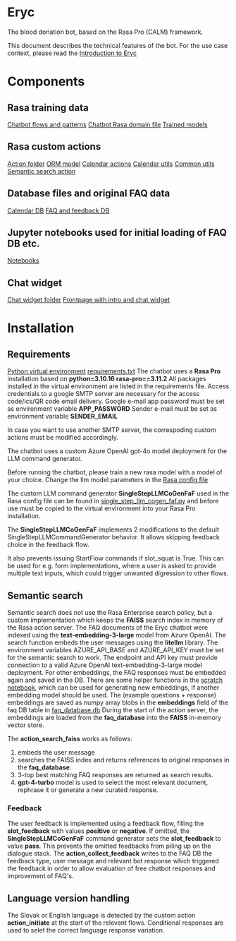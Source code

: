 # Eryc
The blood donation bot, based on the Rasa Pro (CALM) framework.

This document describes the technical features of the bot. For the use case context, please read the [Introduction to Eryc](web/content/intro.md)
# Components
## Rasa training data
[Chatbot flows and patterns](./bot/data/) 
[Chatbot Rasa domain file](./bot/domain/) 
[Trained models](./bot/models/) 
## Rasa custom actions
[Action folder](./bot/actions/) 
[ORM model](./bot/actions/orm.py) 
[Calendar actions](./bot/actions/calendar_actions.py) 
[Calendar utils](./bot/actions/calendar_utils.py) 
[Common utils](./bot/actions/common_utils.py) 
[Semantic search action](./bot/actions/action_search_faiss.py) 
## Database files and original FAQ data
[Calendar DB](./data/calendar.db) 
[FAQ and feedback DB](./data/faq_database.db) 
## Jupyter notebooks used for initial loading of FAQ DB etc.
[Notebooks](./notebooks/) 
## Chat widget
[Chat widget folder](./web/) 
[Frontpage with intro and chat widget](./web/index.html) 

# Installation
## Requirements
[Python virtual environment](./.venv/) 
[requirements.txt](./requirements.txt) 
The chatbot uses a **Rasa Pro** installation based on 
**python=3.10.16
rasa-pro==3.11.2**
All packages installed in the  virtual environment are listed in the requirements file.
Access credentials to a google SMTP server are necessary for the access code/ics/QR code email delivery. Google e-mail app password must be set as environment variable 
**APP_PASSWORD**
Sender e-mail must be set as environment variable
**SENDER_EMAIL**

In case you want to use another SMTP server, the correspoding custom actions must be modified accordingly. 

The chatbot uses a custom Azure OpenAI gpt-4o model deployment for the LLM command generator.

Before running the chatbot, please train a new rasa model with a model of your choice. Change the llm model parameters in the [Rasa config file](./bot/config.yml)

The custom LLM command generator **SingleStepLLMCoGenFaF** used in the Rasa config file can be found in [single_step_llm_cogen_faf.py](./custom/single_step_llm_cogen_faf.py) and before use must be copied to the virtual environment into your Rasa Pro installation.

The **SingleStepLLMCoGenFaF** implements 2 modifications to the default SingleStepLLMCommandGenerator behavior. It allows skipping feedback choice in the feedback flow. 

It also prevents issuing StartFlow commands if slot_squat is True. This can be used for e.g. form implementations, where a user is asked to provide multiple text inputs, which could trigger unwanted digression to other flows.

## Semantic search
Semantic search does not use the Rasa Enterprise search policy, but a custom implementation which keeps the **FAISS** search index in memory of the Rasa action server. The FAQ documents of the Eryc chatbot were indexed using the **text-embedding-3-large** model from Azure OpenAI. The search function embeds the user messages using the **litellm** library. 
The environment variables
AZURE_API_BASE and AZURE_API_KEY must be set for the semantic search to work. The endpoint and API key must provide connection to a valid Azure OpenAI text-embedding-3-large model deployment. 
For other embeddings, the FAQ responses must be embedded again and saved in the DB. There are some helper functions  in the [scratch notebook](./notebooks/scratch.ipynb), which can be used for generating new embeddings, if another embedding model should be used. 
The  (example questions + response) embeddings are saved as numpy array blobs in the **embeddings** field of the faq DB table in [faq_database.db](./data/faq_database.db)
During the start of the action server, the embeddings are loaded from the **faq_database** into the **FAISS** in-memory vector store.

The **action_search_faiss** works as follows:
1. embeds the user message
2. searches the FAISS index and returns references to original responses in the **faq_database**. 
3. 3-top best matching FAQ responses are returned as search results. 
4. **gpt-4-turbo** model is used to select the most relevant document, rephrase it or generate a new curated response.

### Feedback
The user feedback is implemented using a feedback flow, filling the **slot_feedback**  with values **positive** or **negative**. If omitted, the **SingleStepLLMCoGenFaF** command generator sets the **slot_feedback** to value **pass**. This prevents the omitted feedbacks from piling up on the dialogue stack.
The **action_collect_feedback** writes  to the FAQ DB the feedback type, user message and relevant bot response which triggered the feedback in order to allow evaluation of free chatbot responses and improvement of FAQ's. 
## Language version handling
The Slovak or English language is detected by the custom action **action_initiate** at the start of the relevant flows. Conditional responses are used to selet the correct language response variation. 
